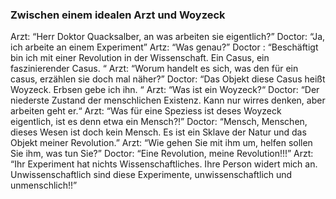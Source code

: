 ### Zwischen einem idealen Arzt und Woyzeck 


Arzt: “Herr Doktor Quacksalber, an was arbeiten sie eigentlich?”
Doctor: “Ja, ich arbeite an einem Experiment”
Artz: “Was genau?”
Doctor : “Beschäftigt bin ich mit einer Revolution in der Wissenschaft. Ein Casus, ein faszinierender Casus. “
Arzt: “Worum handelt es sich, was den für ein casus, erzählen sie doch mal näher?” 
Doctor: “Das Objekt diese Casus heißt Woyzeck. Erbsen gebe ich ihn. “
Arzt: “Was ist ein Woyzeck?“
Doctor: “Der niederste Zustand der menschlichen Existenz. Kann nur wirres denken, aber arbeiten geht er.“
Arzt: “Was für eine Speziess ist deses Woyzeck eigentlich, ist es denn etwa ein Mensch?!”
Doctor: “Mensch, Menschen, dieses Wesen ist doch kein Mensch. Es ist ein Sklave der Natur und das Objekt meiner Revolution.”
Arzt: “Wie gehen Sie mit ihm um, helfen sollen Sie ihm, was tun Sie?” 
Doctor: “Eine Revolution, meine Revolution!!!”
Arzt: “Ihr Experiment hat nichts Wissenschaftliches. Ihre Person widert mich an. Unwissenschaftlich sind diese Experimente, unwissenschaftlich und unmenschlich!!”
